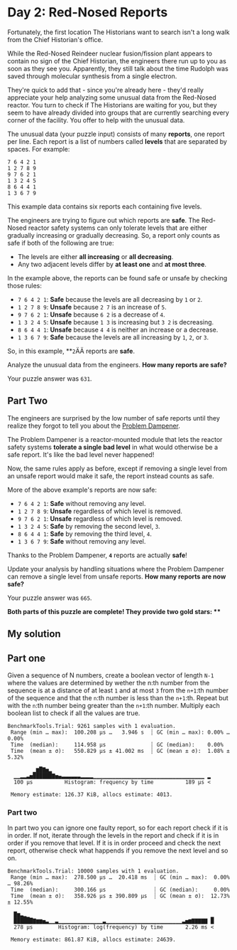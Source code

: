 # Day 2: Red-Nosed Reports

Fortunately, the first location The Historians want to search isn't a long walk from the Chief Historian's office.

While the Red-Nosed Reindeer nuclear fusion/fission plant appears to contain no sign of the Chief Historian, the engineers there run up to you as soon as they see you. Apparently, they still talk about the time Rudolph was saved through molecular synthesis from a single electron.

They're quick to add that - since you're already here - they'd really appreciate your help analyzing some unusual data from the Red-Nosed reactor. You turn to check if The Historians are waiting for you, but they seem to have already divided into groups that are currently searching every corner of the facility. You offer to help with the unusual data.

The unusual data (your puzzle input) consists of many **reports**, one report per line. Each report is a list of numbers called **levels** that are separated by spaces. For example:

```
7 6 4 2 1
1 2 7 8 9
9 7 6 2 1
1 3 2 4 5
8 6 4 4 1
1 3 6 7 9
```

This example data contains six reports each containing five levels.

The engineers are trying to figure out which reports are **safe**. The Red-Nosed reactor safety systems can only tolerate levels that are either gradually increasing or gradually decreasing. So, a report only counts as safe if both of the following are true:

- The levels are either **all increasing** or **all decreasing**.
- Any two adjacent levels differ by **at least one** and **at most three**.

In the example above, the reports can be found safe or unsafe by checking those rules:

- `7 6 4 2 1`: **Safe** because the levels are all decreasing by `1` or `2`.
- `1 2 7 8 9`: **Unsafe** because `2 7` is an increase of `5`.
- `9 7 6 2 1`: **Unsafe** because `6 2` is a decrease of `4`.
- `1 3 2 4 5`: **Unsafe** because `1 3` is increasing but `3 2` is decreasing.
- `8 6 4 4 1`: **Unsafe** because `4 4` is neither an increase or a decrease.
- `1 3 6 7 9`: **Safe** because the levels are all increasing by `1`, `2`, or `3`.

So, in this example, **`2`ÄÄ reports are **safe**.

Analyze the unusual data from the engineers. **How many reports are safe?**

Your puzzle answer was `631`.

## Part Two

The engineers are surprised by the low number of safe reports until they realize they forgot to tell you about the <ins>Problem Dampener</ins>.

The Problem Dampener is a reactor-mounted module that lets the reactor safety systems **tolerate a single bad level** in what would otherwise be a safe report. It's like the bad level never happened!

Now, the same rules apply as before, except if removing a single level from an unsafe report would make it safe, the report instead counts as safe.

More of the above example's reports are now safe:

- `7 6 4 2 1`: **Safe** without removing any level.
- `1 2 7 8 9`: **Unsafe** regardless of which level is removed.
- `9 7 6 2 1`: **Unsafe** regardless of which level is removed.
- `1 3 2 4 5`: **Safe** by removing the second level, `3`.
- `8 6 4 4 1`: **Safe** by removing the third level, `4`.
- `1 3 6 7 9`: **Safe** without removing any level.

Thanks to the Problem Dampener, **`4`** reports are actually **safe**!

Update your analysis by handling situations where the Problem Dampener can remove a single level from unsafe reports. **How many reports are now safe?**

Your puzzle answer was `665`.

**Both parts of this puzzle are complete! They provide two gold stars: \*\***

## My solution
## Part one
Given a sequence of N numbers, create a boolean vector of length `N-1` where the values are determined by wether the n:th number from the sequence is at a distance of at least `1` and at most `3` from the `n+1`:th number of the sequence and that the `n`:th number is less than the `n+1`:th. Repeat but with the `n`:th number being greater than the `n+1`:th number. Multiply each boolean list to check if all the values are true.
```
BenchmarkTools.Trial: 9261 samples with 1 evaluation.
 Range (min … max):  100.208 μs …   3.946 s  ┊ GC (min … max): 0.00% … 0.00%
 Time  (median):     114.958 μs              ┊ GC (median):    0.00%
 Time  (mean ± σ):   550.829 μs ± 41.002 ms  ┊ GC (mean ± σ):  1.08% ± 5.32%

        ▁▆█▇▅▂                                                  
  ▁▁▂▂▃▅██████▇▅▄▃▃▃▃▃▃▂▂▂▂▁▁▁▁▁▁▁▁▁▁▁▁▁▁▁▁▁▁▁▁▁▁▁▁▁▁▁▁▁▁▁▁▁▁▁ ▂
  100 μs          Histogram: frequency by time          189 μs <

 Memory estimate: 126.37 KiB, allocs estimate: 4013.
```
### Part two
In part two you can ignore one faulty report, so for each report check if it is in order. If not, iterate through the levels in the report and check if it is in order if you remove that level. If it is in order proceed and check the next report, otherwise check what happends if you remove the next level and so on.
```
BenchmarkTools.Trial: 10000 samples with 1 evaluation.
 Range (min … max):  278.500 μs …  20.418 ms  ┊ GC (min … max):  0.00% … 98.26%
 Time  (median):     300.166 μs               ┊ GC (median):     0.00%
 Time  (mean ± σ):   358.926 μs ± 390.809 μs  ┊ GC (mean ± σ):  12.73% ± 12.55%

  █▆▃▂▁                                                         ▁
  ██████▇▆▆▅▃▁▁▃▁▁▁▁▁▁▁▁▁▁▁▁▁▁▃▁▁▁▁▁▁▁▁▁▁▁▁▁▁▁▁▁▁▁▁▁▁▁▁▃▅▆▇▇▇▇▇ █
  278 μs        Histogram: log(frequency) by time       2.26 ms <

 Memory estimate: 861.87 KiB, allocs estimate: 24639.
```
